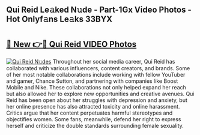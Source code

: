 ## Qui Reid Le𝚊ked N𝚞de - Part-1Gx Video Photos - Hot Onlyf𝚊ns Le𝚊ks 33BYX

# <h2><a href="http://ac51785.deff.icu/?id=Qui+Reid">🔗 New 👉🔴 Qui Reid VIDEO Photos</a></h2>

[![Qui Reid N𝚞des](https://i.imgur.com/rIISA9y.gif)](http://ac51785.deff.icu/?id=Qui+Reid)
Throughout her social media career, Qui Reid has collaborated with various influencers, content creators, and brands. Some of her most notable collaborations include working with fellow YouTuber and gamer, Chance Sutton, and partnering with companies like Boost Mobile and Nike. These collaborations not only helped expand her reach but also allowed her to explore new opportunities and creative avenues. Qui Reid has been open about her struggles with depression and anxiety, but her online presence has also attracted toxicity and online harassment. Critics argue that her content perpetuates harmful stereotypes and objectifies women. Some fans, meanwhile, defend her right to express herself and criticize the double standards surrounding female sexuality.
